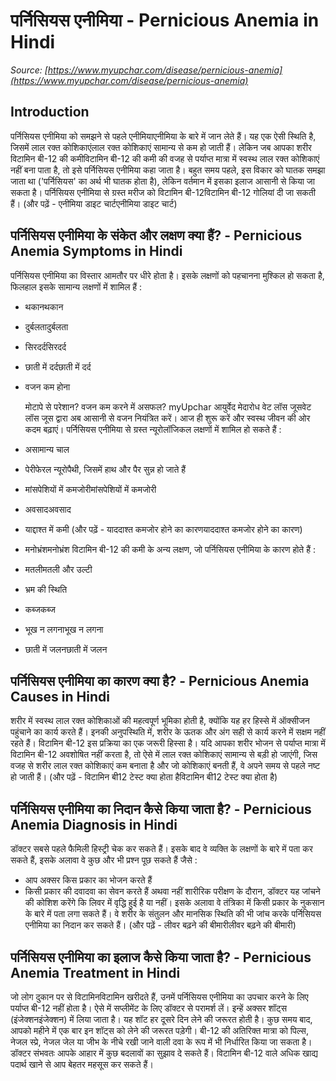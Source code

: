 # पर्निसियस एनीमिया - Pernicious Anemia in Hindi
_Source: [https://www.myupchar.com/disease/pernicious-anemia](https://www.myupchar.com/disease/pernicious-anemia)_

## Introduction
पर्निसियस एनीमिया को समझने से पहले एनीमियाएनीमिया के बारे में जान लेते हैं। यह एक ऐसी स्थिति है, जिसमें लाल रक्त कोशिकाएंलाल रक्त कोशिकाएं सामान्य से कम हो जाती हैं। लेकिन जब आपका शरीर विटामिन बी-12 की कमीविटामिन बी-12 की कमी की वजह से पर्याप्त मात्रा में स्वस्थ लाल रक्त कोशिकाएं नहीं बना पाता है, तो इसे पर्निसियस एनीमिया कहा जाता है। बहुत समय पहले, इस विकार को घातक समझा जाता था ('पर्निसियस' का अर्थ भी घातक होता है), लेकिन वर्तमान में इसका इलाज आसानी से किया जा सकता है। पर्निसियस एनीमिया से ग्रस्त मरीज को विटामिन बी-12विटामिन बी-12 गोलियां दी जा सकती हैं।
(और पढ़ें - एनीमिया डाइट चार्टएनीमिया डाइट चार्ट)

## पर्निसियस एनीमिया के संकेत और लक्षण क्या हैं? - Pernicious Anemia Symptoms in Hindi
पर्निसियस एनीमिया का विस्तार आमतौर पर धीरे होता है। इसके लक्षणों को पहचानना मुश्किल हो सकता है, फिलहाल इसके सामान्य लक्षणों में शामिल हैं :
- थकानथकान
- दुर्बलतादुर्बलता
- सिरदर्दसिरदर्द
- छाती में दर्दछाती में दर्द
- वजन कम होना

	मोटापे से परेशान? वजन कम करने में असफल? myUpchar आयुर्वेद मेदारोध वेट लॉस जूसवेट लॉस जूस द्वारा अब आसानी से वजन नियंत्रित करें। आज ही शुरू करें और स्वस्थ जीवन की ओर कदम बढ़ाएं।
पर्निसियस एनीमिया से ग्रस्त न्यूरोलॉजिकल लक्षणों में शामिल हो सकते हैं :
- असामान्य चाल
- पेरीफेरल न्यूरोपैथी, जिसमें हाथ और पैर सुन्न हो जाते हैं
- मांसपेशियों में कमजोरीमांसपेशियों में कमजोरी
- अवसादअवसाद
- याद्दाश्त में कमी (और पढ़ें - याददाश्त कमजोर होने का कारणयाददाश्त कमजोर होने का कारण)
- मनोभ्रंशमनोभ्रंश
विटामिन बी-12 की कमी के अन्य लक्षण, जो पर्निसियस एनीमिया के कारण होते हैं :
- मतलीमतली और उल्टी
- भ्रम की स्थिति
- कब्जकब्ज
- भूख न लगनाभूख न लगना
- छाती में जलनछाती में जलन

## पर्निसियस एनीमिया का कारण क्या है? - Pernicious Anemia Causes in Hindi
शरीर में स्वस्थ लाल रक्त कोशिकाओं की महत्वपूर्ण भूमिका होती है, क्योंकि यह हर हिस्से में ऑक्सीजन पहुंचाने का कार्य करते हैं। इनकी अनुपस्थिति में, शरीर के ऊतक और अंग सही से कार्य करने में सक्षम नहीं रहते हैं।
विटामिन बी-12 इस प्रक्रिया का एक जरूरी हिस्सा है। यदि आपका शरीर भोजन से पर्याप्त मात्रा में विटामिन बी-12 अवशोषित नहीं करता है, तो ऐसे में लाल रक्त कोशिकाएं सामान्य से बड़ी हो जाएंगी, जिस वजह से शरीर लाल र​क्त कोशिकाएं कम बनाता है और जो कोशिकाएं बनती हैं, वे अपने समय से पहले नष्ट हो जाती हैं।
(और पढ़ें - विटामिन बी12 टेस्ट क्या होता हैविटामिन बी12 टेस्ट क्या होता है)

## पर्निसियस एनीमिया का निदान कैसे किया जाता है? - Pernicious Anemia Diagnosis in Hindi
डॉक्टर सबसे पहले फैमिली हिस्ट्री चेक कर सकते हैं। इसके बाद वे व्यक्ति के लक्षणों के बारे में पता कर सकते हैं, इसके अलावा वे कुछ और भी प्रश्न पूछ सकते हैं जैसे :
- आप अक्सर किस प्रकार का भोजन करते हैं
- किसी प्रकार की दवादवा का सेवन करते हैं अथवा नहीं
शारीरिक परीक्षण के दौरान, डॉक्टर यह जांचने की कोशिश करेंगे कि लिवर में वृद्धि हुई है या नहीं। इसके अलावा वे तंत्रिका में किसी प्रकार के नुकसान के बारे में पता लगा सकते हैं। वे शरीर के संतुलन और मानसिक स्थिति की भी जांच करके पर्निसियस एनीमिया का निदान कर सकते हैं।
(और पढ़ें - लीवर बढ़ने की बीमारीलीवर बढ़ने की बीमारी)

## पर्निसियस एनीमिया का इलाज कैसे किया जाता है? - Pernicious Anemia Treatment in Hindi
जो लोग दुकान पर से विटामिनविटामिन खरीदते हैं, उनमें पर्निसियस एनीमिया का उपचार करने के लिए पर्याप्त बी-12 नहीं होता है। ऐसे में सप्लीमेंट के लिए डॉक्टर से परामर्श लें। इन्हें अक्सर शॉट्स (इंजेक्शनइंजेक्शन) में लिया जाता है। यह शॉट हर दूसरे दिन लेने की जरूरत होती है। कुछ समय बाद, आपको महीने में एक बार इन शॉट्स को लेने की जरूरत पड़ेगी।
बी-12 की अतिरिक्त मात्रा को पिल्स, नेजल स्प्रे, नेजल जेल या जीभ के नीचे रखी जाने वाली दवा के रूप में भी निर्धारित किया जा सकता है।
डॉक्टर संभवतः आपके आहार में कुछ बदलावों का सुझाव दे सकते हैं। विटामिन बी-12 वाले अधिक खाद्य पदार्थ खाने से आप बेहतर महसूस कर सकते हैं।

